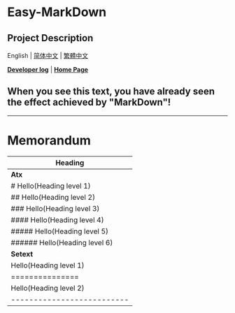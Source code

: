 # Easy-MarkDown

## Project Description

English | [简体中文]() | [繁體中文]()

**[Developer log](https://github.com/ZelinLiao/Easy-MarkDown/projects)** | **[Home Page](https://github.com/ZelinLiao/Easy-MarkDown)**

## When you see this text, you have already seen the effect achieved by "MarkDown"!

___________________________________________________________________________________

# Memorandum

|**Heading**|
|-----------------
|**Atx**|
|# Hello(Heading level 1)|
|## Hello(Heading level 2)|
|### Hello(Heading level 3)|
|#### Hello(Heading level 4)|
|##### Hello(Heading level 5)|
|###### Hello(Heading level 6)|
|**Setext**|
|Hello(Heading level 1)|  
|===============|
|Hello(Heading level 2)|
|--------------------------|
